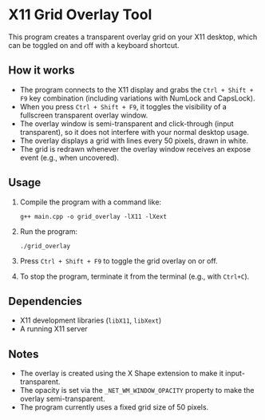 # X11 Grid Overlay Tool

This program creates a transparent overlay grid on your X11 desktop, which can be toggled on and off with a keyboard shortcut.

## How it works

- The program connects to the X11 display and grabs the `Ctrl + Shift + F9` key combination (including variations with NumLock and CapsLock).
- When you press `Ctrl + Shift + F9`, it toggles the visibility of a fullscreen transparent overlay window.
- The overlay window is semi-transparent and click-through (input transparent), so it does not interfere with your normal desktop usage.
- The overlay displays a grid with lines every 50 pixels, drawn in white.
- The grid is redrawn whenever the overlay window receives an expose event (e.g., when uncovered).

## Usage

1. Compile the program with a command like:

   ```
   g++ main.cpp -o grid_overlay -lX11 -lXext
   ```

2. Run the program:

   ```
   ./grid_overlay
   ```

3. Press `Ctrl + Shift + F9` to toggle the grid overlay on or off.

4. To stop the program, terminate it from the terminal (e.g., with `Ctrl+C`).

## Dependencies

- X11 development libraries (`libX11`, `libXext`)
- A running X11 server

## Notes

- The overlay is created using the X Shape extension to make it input-transparent.
- The opacity is set via the `_NET_WM_WINDOW_OPACITY` property to make the overlay semi-transparent.
- The program currently uses a fixed grid size of 50 pixels.
